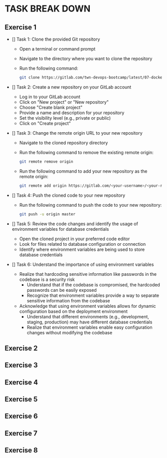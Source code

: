 # TASK BREAK DOWN

## Exercise 1

- [] Task 1: Clone the provided Git repository
  - Open a terminal or command prompt
  - Navigate to the directory where you want to clone the repository
  - Run the following command:

     ```bash
     git clone https://gitlab.com/twn-devops-bootcamp/latest/07-docker/docker-exercises.git
     ```

- [] Task 2: Create a new repository on your GitLab account
  - Log in to your GitLab account
  - Click on "New project" or "New repository"
  - Choose "Create blank project"
  - Provide a name and description for your repository
  - Set the visibility level (e.g., private or public)
  - Click on "Create project"

- [] Task 3: Change the remote origin URL to your new repository
  - Navigate to the cloned repository directory
  - Run the following command to remove the existing remote origin:

     ```bash
     git remote remove origin
     ```

  - Run the following command to add your new repository as the remote origin:

     ```bash
     git remote add origin https://gitlab.com/<your-username>/<your-repo-name>.git
     ```

- [] Task 4: Push the cloned code to your new repository
  - Run the following command to push the code to your new repository:

     ```bash
     git push -u origin master
     ```

- [] Task 5: Review the code changes and identify the usage of environment variables for database credentials
  - Open the cloned project in your preferred code editor
  - Look for files related to database configuration or connection
  - Identify where environment variables are being used to store database credentials

- [] Task 6: Understand the importance of using environment variables
  - Realize that hardcoding sensitive information like passwords in the codebase is a security risk
    - Understand that if the codebase is compromised, the hardcoded passwords can be easily exposed
    - Recognize that environment variables provide a way to separate sensitive information from the codebase
  - Acknowledge that using environment variables allows for dynamic configuration based on the deployment environment
    - Understand that different environments (e.g., development, staging, production) may have different database credentials
    - Realize that environment variables enable easy configuration changes without modifying the codebase

## Exercise 2

## Exercise 3

## Exercise 4

## Exercise 5

## Exercise 6

## Exercise 7

## Exercise 8
